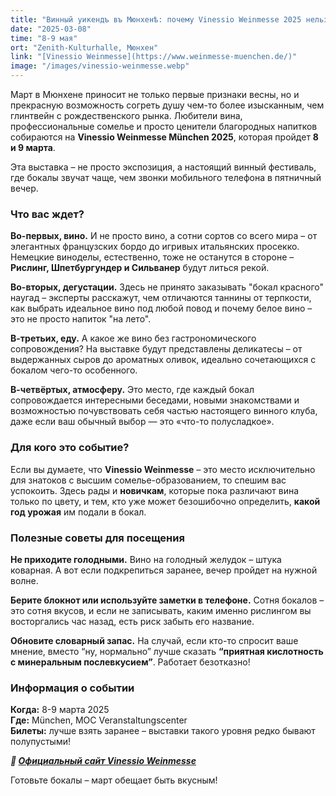 ```yaml
---
title: "Винный уикендъ въ Мюнхенѣ: почему Vinessio Weinmesse 2025 нельзя пропустить "
date: "2025-03-08"
time: "8-9 мая"
ort: "Zenith-Kulturhalle, Мюнхен"
link: "[Vinessio Weinmesse](https://www.weinmesse-muenchen.de/)"
image: "/images/vinessio-weinmesse.webp"
---
```


Март в Мюнхене приносит не только первые признаки весны, но и прекрасную возможность согреть душу чем-то более изысканным, чем глинтвейн с рождественского рынка. Любители вина, профессиональные сомелье и просто ценители благородных напитков собираются на **Vinessio Weinmesse München 2025**, которая пройдет **8 и 9 марта**. 

Эта выставка – не просто экспозиция, а настоящий винный фестиваль, где бокалы звучат чаще, чем звонки мобильного телефона в пятничный вечер.


### Что вас ждет?
**Во-первых, вино.** И не просто вино, а сотни сортов со всего мира – от элегантных французских бордо до игривых итальянских просекко. Немецкие виноделы, естественно, тоже не останутся в стороне – **Рислинг, Шпетбургундер и Сильванер** будут литься рекой.

**Во-вторых, дегустации.** Здесь не принято заказывать "бокал красного" наугад – эксперты расскажут, чем отличаются таннины от терпкости, как выбрать идеальное вино под любой повод и почему белое вино – это не просто напиток "на лето".

**В-третьих, еду.** А какое же вино без гастрономического сопровождения? На выставке будут представлены деликатесы – от выдержанных сыров до ароматных оливок, идеально сочетающихся с бокалом чего-то особенного.

**В-четвёртых, атмосферу.** Это место, где каждый бокал сопровождается интересными беседами, новыми знакомствами и возможностью почувствовать себя частью настоящего винного клуба, даже если ваш обычный выбор — это «что-то полусладкое».

### Для кого это событие?
Если вы думаете, что **Vinessio Weinmesse** – это место исключительно для знатоков с высшим сомелье-образованием, то спешим вас успокоить. Здесь рады и **новичкам**, которые пока различают вина только по цвету, и тем, кто уже может безошибочно определить, **какой год урожая** им подали в бокал.

### Полезные советы для посещения
**Не приходите голодными.** Вино на голодный желудок – штука коварная. А вот если подкрепиться заранее, вечер пройдет на нужной волне.

**Берите блокнот или используйте заметки в телефоне.** Сотня бокалов – это сотня вкусов, и если не записывать, каким именно рислингом вы восторгались час назад, есть риск забыть его название.

**Обновите словарный запас.** На случай, если кто-то спросит ваше мнение, вместо “ну, нормально” лучше сказать **“приятная кислотность с минеральным послевкусием”**. Работает безотказно!

### Информация о событии
**Когда:** 8-9 марта 2025  
**Где:** München, MOC Veranstaltungscenter  
**Билеты:** лучше взять заранее – выставки такого уровня редко бывают полупустыми!  

***🔗 [Официальный сайт Vinessio Weinmesse](https://www.weinmesse-muenchen.de/)***

Готовьте бокалы – март обещает быть вкусным!
